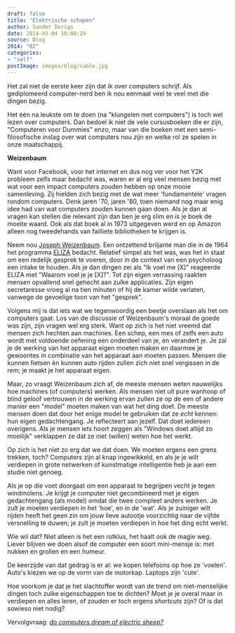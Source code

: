 ```yaml
---
draft: false
title: "Elektrische schapen"
author: Sander Dorigo
date: 2014-02-04 10:00:29
source: Blog
2014: "02"
categories:
- "self"
postImage: images/blog/cable.jpg
---
```


Het zal niet de eerste keer zijn dat ik over computers schrijf. Als gediplomeerd computer-nerd ben ik nou eenmaal veel te veel met die dingen bezig.

<!--more-->

Het één na leukste om te doen (na "klungelen met computers") is toch wel lezen over computers. Dan bedoel ik niet de vele cursusboeken die er zijn, "Computeren voor Dummies" enzo, maar van die boeken met een semi-filosofische inslag over wat computers nou *zijn* en welke rol ze spelen in onze maatschappij.

**Weizenbaum**

Want voor Facebook, voor het internet en dus nog ver voor het Y2K probleem zelfs maar bedacht was, waren er al erg veel mensen bezig met wat voor een impact computers zouden hebben op onze mooie samenleving. Zij hielden zich bezig met de wat meer 'fundamentele' vragen rondom computers. Denk jaren '70, jaren '80, toen niemand nog maar enig idee had van wat computers zouden kunnen gaan doen. Als je dan al vragen kan stellen die relevant zijn dan ben je erg slim en is je boek de moeite waard. Ook als dat boek al in 1973 uitgegeven werd en op Amazon alleen nog tweedehands van failliete bibliotheken te krijgen is.

Neem nou [Joseph Weizenbaum](http://en.wikipedia.org/wiki/Joseph_Weizenbaum). Een ontzettend briljante man die in de 1964 het programma [ELIZA](http://en.wikipedia.org/wiki/ELIZA) bedacht. Relatief simpel als het was, was het in staat om een redelijk gesprek te voeren, door in de context van een psycholoog een intake te houden. Als je dan dingen zei als "Ik voel me [X]" reageerde ELIZA met "Waarom voel je je [X]?". Tot zijn eigen verrassing raakten mensen opvallend snel gehecht aan zulke applicaties. Zijn eigen secretaresse vroeg al na tien minuten of hij de kamer wilde verlaten, vanwege de gevoelige toon van het "gesprek".

Volgens mij is dat iets wat we tegenwoordig een beetje overslaan als het om computers gaat. Los van de discussie of Weizenbaum's moraal de goede was zijn, zijn vragen wel erg sterk. Want op zich is het niet vreemd dat mensen zich hechten aan machines. Een schep, een mes of zelfs een auto wordt met voldoende oefening een onderdeel van je, en verandert je. Je zal je de werking van het apparaat eigen moeten maken en daarmee je gewoontes in combinatie van het apparaat aan moeten passen. Mensen die kunnen fietsen èn kunnen auto rijden zullen zich niet snel vergissen in de rem; je maakt je het apparaat eigen.

Maar, zo vraagt Weizenbaum zich af, de meeste mensen weten nauwelijks hoe machines (of computers) werken. Als mensen niet uit pure wanhoop of blind geloof vertrouwen in de werking ervan zullen ze op de een of andere manier een "model" moeten maken van wat het ding doet. De meeste mensen doen dat door het enige model te gebruiken dat ze *echt* kennen: hun eigen gedachtengang. Je reflecteert aan jezelf. Dat doet iedereen overigens. Als je mensen iets hoort zeggen als "Windows doet altijd zo moeilijk" verklappen ze dat ze niet (willen) weten hoe het werkt.

Op zich is het niet zo erg dat we dat doen. We moeten ergens een grens trekken, toch? Computers zijn al knap ingewikkeld, en als je je wilt verdiepen in grote netwerken of kunstmatige intelligentie heb je aan een studie niet genoeg.

Als je op die voet doorgaat om een apparaat te begrijpen vecht je tegen windmolens. Je krijgt je computer niet gecombineerd met je eigen gedachtengang (als model) omdat die twee compleet anders werken. Je zult je moeten verdiepen in het 'hoe', en in de 'wat'. Als je zuiniger wilt rijden heeft het geen zin om jouw lieve autootje voorzichtig naar de vijfde versnelling te duwen; je zult je moeten verdiepen in hoe het ding echt werkt.

Wie wil dat? Niet alleen is het een rotklus, het haalt ook de magie weg. Liever blijven we doen alsof de computer een soort mini-mensje is: met nukken en grollen en een humeur.

De keerzijde van dat gedrag is er al: we kopen telefoons op hoe ze 'voelen'. Auto's kiezen we op de vorm van de motorkap. Laptops zijn 'cute'.

Hoe voorkom je dat je het slachtoffer wordt van de trend om niet-menselijke dingen toch zulke eigenschappen toe te dichten? Moet je je overal maar in verdiepen en alles leren, of zouden er toch ergens *shortcuts* zijn? Of is dat sowieso niet nodig?

Vervolgvraag: [*do computers dream of electric sheep?*](http://www.electricsheep.org/about)
